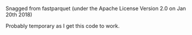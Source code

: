 Snagged from fastparquet (under the Apache License Version 2.0 on Jan 20th 2018)

Probably temporary as I get this code to work. 
